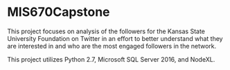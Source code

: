 # MIS670Capstone
This project focuses on analysis of the followers for the Kansas State University Foundation on Twitter in an effort to better understand what they are interested in and who are the most engaged followers in the network.

This project utilizes Python 2.7, Microsoft SQL Server 2016, and NodeXL.

